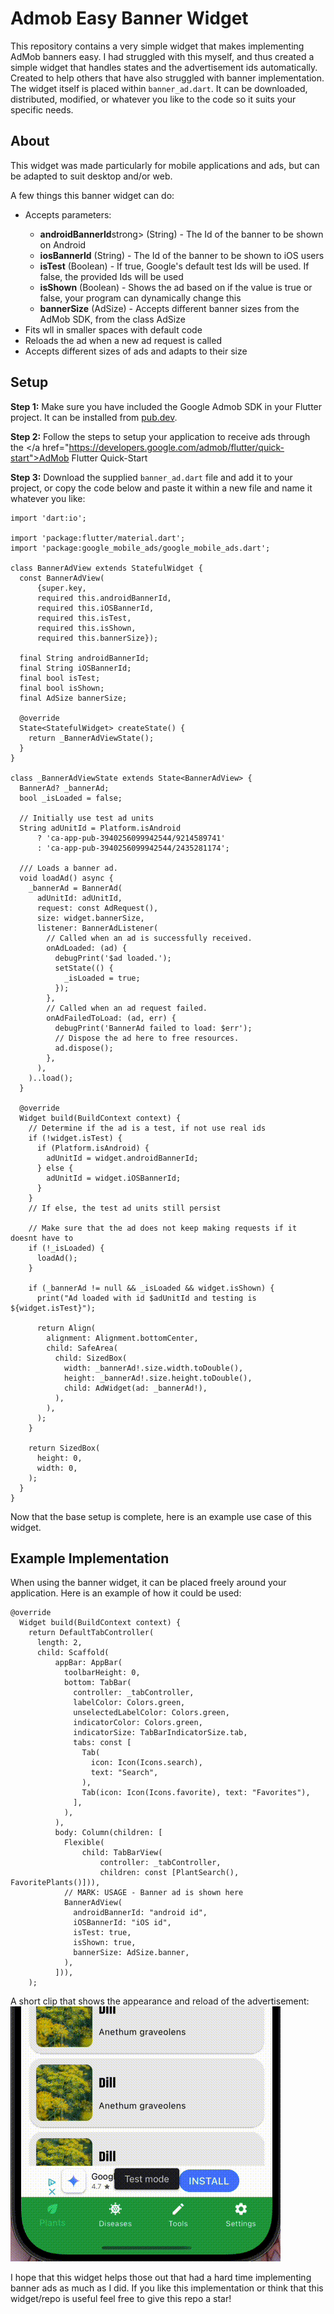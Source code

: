 # Admob Easy Banner Widget
This repository contains a very simple widget that makes implementing AdMob banners easy. I had struggled with this myself, and thus created a simple widget that handles states and the advertisement ids automatically. Created to help others that have also struggled with banner implementation. The widget itself is placed within `banner_ad.dart`. It can be downloaded, distributed, modified, or whatever you like to the code so it suits your specific needs.

## About
This widget was made particularly for mobile applications and ads, but can be adapted to suit desktop and/or web.

A few things this banner widget can do:
<ul>
  <li>Accepts parameters:</li>
  <ul>
    <li><strong>androidBannerId</strong>strong> (String) - The Id of the banner to be shown on Android</li>
    <li><strong>iosBannerId</strong> (String) - The Id of the banner to be shown to iOS users</li>
    <li><strong>isTest</strong> (Boolean) - If true, Google's default test Ids will be used. If false, the provided Ids will be used</li>
    <li><strong>isShown</strong> (Boolean) - Shows the ad based on if the value is true or false, your program can dynamically change this</li>
    <li><strong>bannerSize</strong> (AdSize) - Accepts different banner sizes from the AdMob SDK, from the class AdSize </li>
  </ul>
  <li>Fits wll in smaller spaces with default code</li>
  <li>Reloads the ad when a new ad request is called</li>
  <li>Accepts different sizes of ads and adapts to their size</li>
</ul>

## Setup
**Step 1:** Make sure you have included the Google Admob SDK in your Flutter project. It can be installed from <a href="https://pub.dev/packages/google_mobile_ads">pub.dev</a>.

**Step 2:** Follow the steps to setup your application to receive ads through the </a href="https://developers.google.com/admob/flutter/quick-start">AdMob Flutter Quick-Start</a>

**Step 3:** Download the supplied `banner_ad.dart` file and add it to your project, or copy the code below and paste it within a new file and name it whatever you like:
```
import 'dart:io';

import 'package:flutter/material.dart';
import 'package:google_mobile_ads/google_mobile_ads.dart';

class BannerAdView extends StatefulWidget {
  const BannerAdView(
      {super.key,
      required this.androidBannerId,
      required this.iOSBannerId,
      required this.isTest,
      required this.isShown,
      required this.bannerSize});

  final String androidBannerId;
  final String iOSBannerId;
  final bool isTest;
  final bool isShown;
  final AdSize bannerSize;

  @override
  State<StatefulWidget> createState() {
    return _BannerAdViewState();
  }
}

class _BannerAdViewState extends State<BannerAdView> {
  BannerAd? _bannerAd;
  bool _isLoaded = false;

  // Initially use test ad units
  String adUnitId = Platform.isAndroid
      ? 'ca-app-pub-3940256099942544/9214589741'
      : 'ca-app-pub-3940256099942544/2435281174';

  /// Loads a banner ad.
  void loadAd() async {
    _bannerAd = BannerAd(
      adUnitId: adUnitId,
      request: const AdRequest(),
      size: widget.bannerSize,
      listener: BannerAdListener(
        // Called when an ad is successfully received.
        onAdLoaded: (ad) {
          debugPrint('$ad loaded.');
          setState(() {
            _isLoaded = true;
          });
        },
        // Called when an ad request failed.
        onAdFailedToLoad: (ad, err) {
          debugPrint('BannerAd failed to load: $err');
          // Dispose the ad here to free resources.
          ad.dispose();
        },
      ),
    )..load();
  }

  @override
  Widget build(BuildContext context) {
    // Determine if the ad is a test, if not use real ids
    if (!widget.isTest) {
      if (Platform.isAndroid) {
        adUnitId = widget.androidBannerId;
      } else {
        adUnitId = widget.iOSBannerId;
      }
    }
    // If else, the test ad units still persist

    // Make sure that the ad does not keep making requests if it doesnt have to
    if (!_isLoaded) {
      loadAd();
    }

    if (_bannerAd != null && _isLoaded && widget.isShown) {
      print("Ad loaded with id $adUnitId and testing is ${widget.isTest}");

      return Align(
        alignment: Alignment.bottomCenter,
        child: SafeArea(
          child: SizedBox(
            width: _bannerAd!.size.width.toDouble(),
            height: _bannerAd!.size.height.toDouble(),
            child: AdWidget(ad: _bannerAd!),
          ),
        ),
      );
    }

    return SizedBox(
      height: 0,
      width: 0,
    );
  }
}
```

Now that the base setup is complete, here is an example use case of this widget.

## Example Implementation
When using the banner widget, it can be placed freely around your application. Here is an example of how it could be used:
```
@override
  Widget build(BuildContext context) {
    return DefaultTabController(
      length: 2,
      child: Scaffold(
          appBar: AppBar(
            toolbarHeight: 0,
            bottom: TabBar(
              controller: _tabController,
              labelColor: Colors.green,
              unselectedLabelColor: Colors.green,
              indicatorColor: Colors.green,
              indicatorSize: TabBarIndicatorSize.tab,
              tabs: const [
                Tab(
                  icon: Icon(Icons.search),
                  text: "Search",
                ),
                Tab(icon: Icon(Icons.favorite), text: "Favorites"),
              ],
            ),
          ),
          body: Column(children: [
            Flexible(
                child: TabBarView(
                    controller: _tabController,
                    children: const [PlantSearch(), FavoritePlants()])),
            // MARK: USAGE - Banner ad is shown here
            BannerAdView(
              androidBannerId: "android id",
              iOSBannerId: "iOS id",
              isTest: true,
              isShown: true,
              bannerSize: AdSize.banner,
            ),
          ])),
    );
```
A short clip that shows the appearance and reload of the advertisement:
![Demonstration of ad loading and reloading](/assets/clip.gif)

I hope that this widget helps those out that had a hard time implementing banner ads as much as I did. If you like this implementation or think that this widget/repo is useful feel free to give this repo a star!
